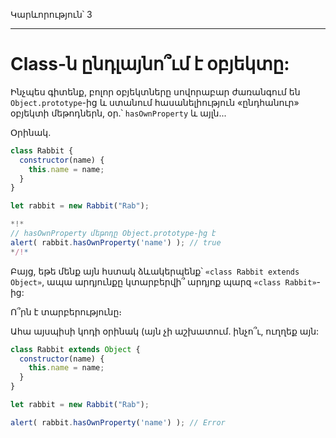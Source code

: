 Կարևորություն՝ 3

---

# Class-ն ընդլայնո՞ւմ է օբյեկտը:

Ինչպես գիտենք, բոլոր օբյեկտները սովորաբար ժառանգում են `Object.prototype`-ից և ստանում հասանելիություն «ընդհանուր» օբյեկտի մեթոդներն, օր․՝ `hasOwnProperty` և այլն...

Օրինակ․

```js run
class Rabbit {
  constructor(name) {
    this.name = name;
  }
}

let rabbit = new Rabbit("Rab");

*!*
// hasOwnProperty մեթոդը Object.prototype-ից է
alert( rabbit.hasOwnProperty('name') ); // true
*/!*
```

Բայց, եթե մենք այն հստակ ձևակերպենք՝ `«class Rabbit extends Object»`, ապա արդյունքը կտարբերվի՞ արդյոք պարզ `«class Rabbit»`-ից:

Ո՞րն է տարբերությունը։

Ահա այսպիսի կոդի օրինակ (այն չի աշխատում․ ինչո՞ւ, ուղղեք այն:

```js
class Rabbit extends Object {
  constructor(name) {
    this.name = name;
  }
}

let rabbit = new Rabbit("Rab");

alert( rabbit.hasOwnProperty('name') ); // Error
```
